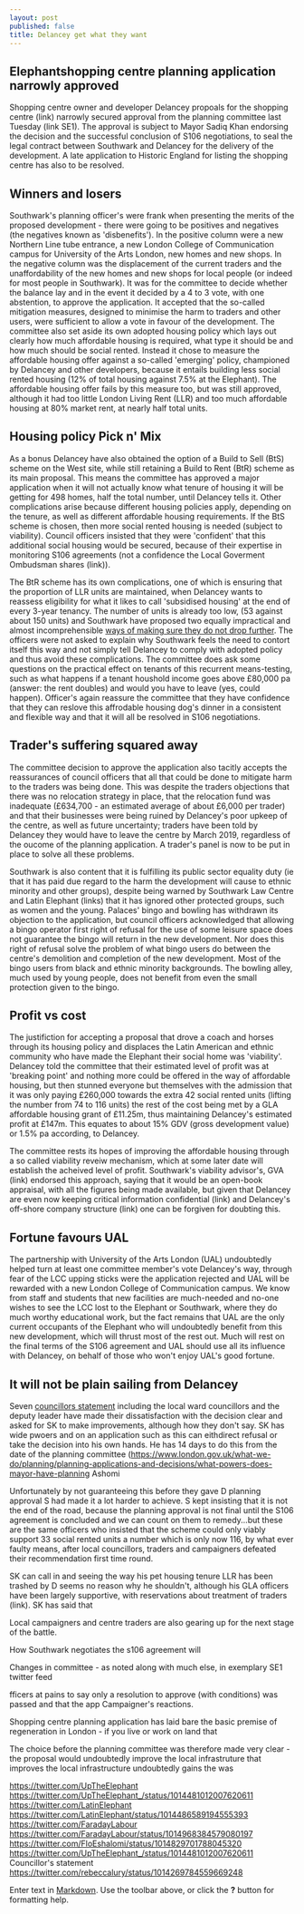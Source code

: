 ```yaml
---
layout: post
published: false
title: Delancey get what they want
---
```

## Elephantshopping centre planning application narrowly approved

Shopping centre owner and developer Delancey propoals for the shopping centre (link) narrowly secured approval from the planning committee last Tuesday (link SE1).  The approval is subject to Mayor Sadiq Khan endorsing the decision and the successful conclusion of S106 negotiations, to seal the legal contract between Southwark and Delancey for the delivery of the development.  A late application to Historic England for listing the shopping centre has also to be resolved.

## Winners and losers

Southwark's planning officer's were frank when presenting the merits of the proposed development - there were going to be positives and negatives (the negatives known as 'disbenefits').  In the positive column were a new Northern Line tube entrance, a new London College of Communication campus for University of the Arts London, new homes and new shops.  In the negative column was the displacement of the current traders and the unaffordability of the new homes and new shops for local people (or indeed for most people in Southwark).  It was for the committee to decide whether the balance lay and in the event it decided by a 4 to 3 vote, with one abstention, to approve the application.  It accepted that the so-called mitigation measures, designed to minimise the harm to traders and other users, were sufficient to allow a vote in favour of the development.  The committee also set aside its own adopted housing policy which lays out clearly how much affordable housing is required, what type it should be and how much should be social rented.  Instead it chose to measure the affordable housing offer against a so-called 'emerging' policy, championed by Delancey and other developers, because it entails building less social rented housing (12% of total housing against 7.5% at the Elephant).  The affordable housing offer fails by this measure too, but was still approved, although it had too little London Living Rent (LLR) and too much affordable housing at 80% market rent, at nearly half total units.

## Housing policy Pick n' Mix

As a bonus Delancey have also obtained the option of a Build to Sell (BtS) scheme on the West site, while still retaining a Build to Rent (BtR) scheme as its main proposal.  This means the committee has approved a major application when it will not actually know what tenure of housing it will be getting for 498 homes, half the total number, until Delancey tells it.  Other complications arise because different housing policies apply, depending on the tenure, as well as different affordable housing requirements.  If the BtS scheme is chosen, then more social rented housing is needed (subject to viability). Council officers insisted that they were 'confident' that this additional social housing would be secured, because of their expertise in monitoring S106 agreements (not a confidence the Local Goverment Ombudsman shares (link)).

The BtR scheme has its own complications, one of which is ensuring that the proportion of LLR units are maintained, when Delancey wants to reassess eligibility for what it likes to call 'subsidised housing' at the end of every 3-year tenancy.  The number of units is already too low, (53 against about 150 units) and Southwark have proposed two equally impractical and almost incomprehensible [ways of  making sure they do not drop further](https://pbs.twimg.com/media/DhMTY3OWAAELO68.jpg).  The officers were not asked to explain why Southwark feels the need to contort itself this way and not simply tell  Delancey to comply with adopted policy and thus avoid these complications.  The committee does ask some questions on the practical effect on tenants of this recurrent means-testing, such as what happens if a tenant houshold income goes above £80,000 pa (answer: the rent doubles) and would you have to leave (yes, could happen).  Officer's again reassure the committee that they have confidence that they can reslove this affrodable housing dog's dinner in a consistent and flexible way and that it will all be resolved in S106 negotiations.

## Trader's suffering squared away


The committee decision to approve the application also tacitly accepts the reassurances of council officers that all that could be done to mitigate harm to the traders was being done. This was despite the traders objections that there was no relocation strategy in place, that the relocation fund was inadequate (£634,700 - an estimated average of about £6,000 per trader) and that their businesses were being ruined by Delancey's poor upkeep of the centre, as well as future uncertainty; traders have been told by Delancey they would have to  leave the centre by March 2019, regardless of the oucome of the planning application.  A trader's panel is now to be put in place to solve all these problems.  

Southwark is also content that it is fulfilling its public sector equality duty (ie that it has paid due regard to the harm the development will cause to ethnic minority and other groups), despite being warned  by Southwark Law Centre and Latin Elephant (links) that it has ignored other protected groups, such as women and the young.  Palaces' bingo and bowling has withdrawn its objection to the application, but council officers acknowledged that allowing a bingo operator first right of refusal for the use of some leisure space does not guarantee the bingo will return in the new development.  Nor does this right of refusal solve the problem of what bingo users do between the centre's demolition and completion of the new development.  Most of the bingo users from black and ethnic minority backgrounds.  The bowling alley, much used by young people, does not benefit from even the small protection given to the bingo.

## Profit vs cost 

The justifiction for accepting a proposal that drove a coach and horses through its housing policy and displaces the Latin American and ethnic community who have made the Elephant their social home was 'viability'.  Delancey told the committee that their estimated level of profit was at 'breaking point' and nothing more could be offered in the way of affordable housing, but then stunned everyone but themselves  with the admission that it was only paying £260,000 towards the extra 42 social rented units (lifting the number from 74 to 116 units) the rest of the cost being met by a GLA affordable housing grant of £11.25m, thus maintaining Delancey's estimated profit at £147m.  This equates to about 15% GDV (gross development value) or 1.5% pa according, to Delancey.

The committee rests its hopes of improving the affordable housing through a so called viability reveiw mechanism, which at some later date will establish the acheived level of profit.  Southwark's viability advisor's, GVA (link) endorsed this approach, saying that it would be an open-book appraisal, with all the figures being made available, but given that Delancey are even now keeping critical information confidential (link) and Delancey's off-shore company structure (link) one can be forgiven for doubting this.

## Fortune favours UAL 

The partnership with University of the Arts London (UAL) undoubtedly helped turn at least one committee member's vote Delancey's way, through fear of the LCC upping sticks were the application rejected and UAL will be rewarded with a new London College of Communication campus.  We know from staff and students that new facilities are much-needed and no-one wishes to see the LCC lost to the Elephant or Southwark, where they do much worthy educational work, but the fact remains that UAL are the only current occupants of the Elephant who will undoubtedly benefit from this new development, which will thrust most of the rest out.  Much will rest on the final terms of the S106 agreement and UAL should use all its influence with Delancey, on behalf of those who won't enjoy UAL's good fortune.

## It will not be plain sailing from Delancey

Seven [councillors statement](https://pbs.twimg.com/media/DhNo_cvWAAEiH2w.jpg) including the local ward councillors and the deputy leader have made their dissatisfaction with the decision clear and asked for SK to make improvements, although how they don't say.  SK has wide pwoers and on an application such as this can eithdirect refusal or take the decision into his own hands.  He has 14 days to do this from the date of the planning committee (https://www.london.gov.uk/what-we-do/planning/planning-applications-and-decisions/what-powers-does-mayor-have-planning
Ashomi

Unfortunately by not guaranteeing this before they gave D planning approval S had made it a lot harder to achieve. S kept insisting that it is not the end of the road, because the planning approval is not final until the S106 agreement is concluded and we can count on them to remedy...but these are the same officers who insisted that the scheme could only viably support 33 social rented units a number which is only now 116, by what ever faulty means, after local councillors, traders and campaigners defeated their recommendation first time round.

SK can call in and seeing the way his pet housing tenure LLR has been trashed by D seems no reason why he shouldn't, although his GLA officers have been largely supportive, with reservations about treatment of traders (link).  SK has said that 

Local campaigners and centre traders are also gearing up for the next stage of the battle.

How Southwark negotiates the s106 agreement will 


Changes in committee - as noted along with much else, in exemplary SE1 twitter feed

fficers at pains to say only a resolution to approve (with conditions) was passed and that the app
Campaigner's reactions.

Shopping centre planning application has laid bare the basic premise of regeneration in London - if you live or work on land that 

The choice before the planning committee was therefore made very clear - the proposal would undoubtedly improve the local infrastruture that improves the local infrastructure undoubtedly gains the was

https://twitter.com/UpTheElephant
https://twitter.com/UpTheElephant_/status/1014481012007620611
https://twitter.com/LatinElephant
https://twitter.com/LatinElephant/status/1014486589194555393
https://twitter.com/FaradayLabour
https://twitter.com/FaradayLabour/status/1014968384579080197
https://twitter.com/FloEshalomi/status/1014829701788045320
https://twitter.com/UpTheElephant_/status/1014481012007620611 Councillor's statement
https://twitter.com/rebeccalury/status/1014269784559669248




Enter text in [Markdown](http://daringfireball.net/projects/markdown/). Use the toolbar above, or click the **?** button for formatting help.
